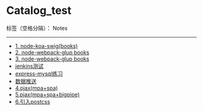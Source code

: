 ﻿# Catalog_test

标签（空格分隔）： Notes

---

- [1. node-koa-swig(books)](https://github.com/rel-start/Notes/blob/master/Test/node-koa-swig%20books.md)
- [2. node-webpack-glup books](https://github.com/rel-start/Notes/blob/master/Test/2.node-webpack-glup%20books.md)
- [3. node-webpack-glup books](https://github.com/rel-start/Notes/blob/master/Test/3.node-webpack-glup%20books.md)
- [jenkins测试](https://github.com/rel-start/Notes/blob/master/Test/Jenkins.md)
- [express-mysql练习](https://github.com/rel-start/Notes/blob/master/Test/express-mysql.md)
- [数据推送](https://github.com/rel-start/Notes/blob/master/Test/data-push.md)
- [4.pjax(mpa+spa)](https://github.com/rel-start/Notes/blob/master/Test/4.pjax(mpa%2Bspa).md)
- [5.pjax(mpa+spa+bigpipe)](https://github.com/rel-start/Notes/blob/master/Test/5.pjax(mpa%2Bspa%2Bbigpipe).md)
- [6.引入postcss](https://github.com/rel-start/Notes/blob/master/Test/6.introduce-postcss.md)






